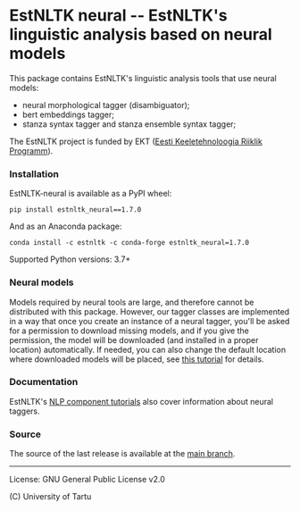 EstNLTK neural -- EstNLTK's linguistic analysis based on neural models
===========================================================================

This package contains EstNLTK's linguistic analysis tools that use neural models:

* neural morphological tagger (disambiguator);
* bert embeddings tagger;
* stanza syntax tagger and stanza ensemble syntax tagger;

The EstNLTK project is funded by EKT ([Eesti Keeletehnoloogia Riiklik Programm](https://www.keeletehnoloogia.ee/)).

### Installation

EstNLTK-neural is available as a PyPI wheel:  

```
pip install estnltk_neural==1.7.0
```

And as an Anaconda package:

```
conda install -c estnltk -c conda-forge estnltk_neural=1.7.0
```

Supported Python versions: 3.7+

### Neural models

Models required by neural tools are large, and therefore cannot be distributed with this package. 
However, our tagger classes are implemented in a way that once you create an instance of a neural tagger, you'll be asked  for a permission to download missing models, and if you give the permission, the model will be downloaded (and installed in a proper location) automatically. 
If needed, you can also change the default location where downloaded models will be placed, see [this tutorial](https://github.com/estnltk/estnltk/blob/a5a736a64759eead9c868ffeacf5f8dbf14b1f7a/tutorials/basics/estnltk_resources.ipynb) for details.

### Documentation

EstNLTK's [NLP component tutorials](https://github.com/estnltk/estnltk/tree/main/tutorials/nlp_pipeline) also cover information about neural taggers. 

### Source

The source of the last release is available at the [main branch](https://github.com/estnltk/estnltk/tree/main/estnltk_neural).

---

License: GNU General Public License v2.0

(C) University of Tartu  